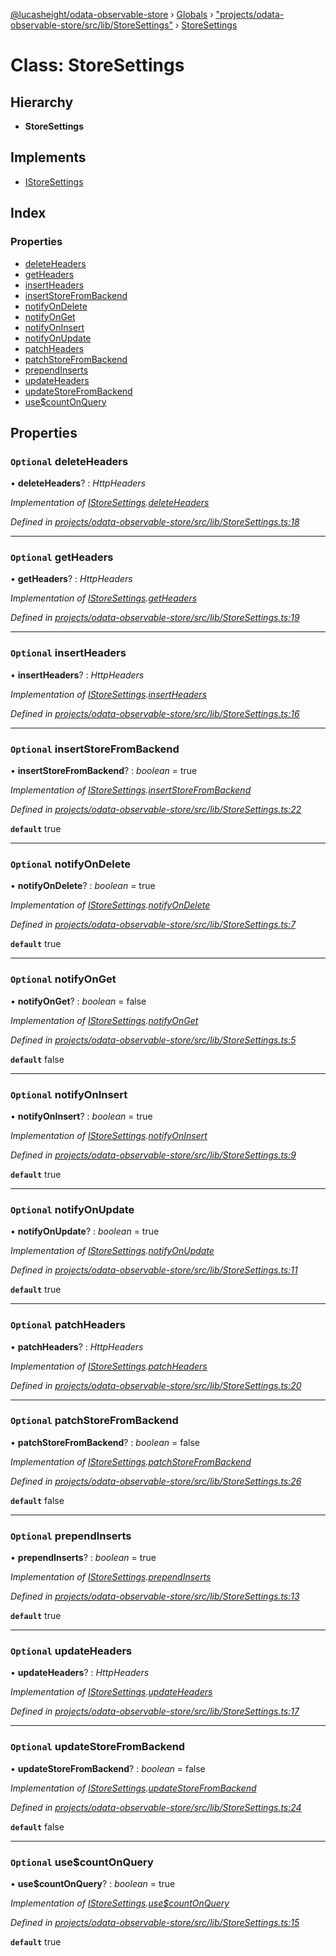 [@lucasheight/odata-observable-store](../README.md) › [Globals](../globals.md) › ["projects/odata-observable-store/src/lib/StoreSettings"](../modules/_projects_odata_observable_store_src_lib_storesettings_.md) › [StoreSettings](_projects_odata_observable_store_src_lib_storesettings_.storesettings.md)

# Class: StoreSettings

## Hierarchy

* **StoreSettings**

## Implements

* [IStoreSettings](../interfaces/_projects_odata_observable_store_src_lib_istore_.istoresettings.md)

## Index

### Properties

* [deleteHeaders](_projects_odata_observable_store_src_lib_storesettings_.storesettings.md#optional-deleteheaders)
* [getHeaders](_projects_odata_observable_store_src_lib_storesettings_.storesettings.md#optional-getheaders)
* [insertHeaders](_projects_odata_observable_store_src_lib_storesettings_.storesettings.md#optional-insertheaders)
* [insertStoreFromBackend](_projects_odata_observable_store_src_lib_storesettings_.storesettings.md#optional-insertstorefrombackend)
* [notifyOnDelete](_projects_odata_observable_store_src_lib_storesettings_.storesettings.md#optional-notifyondelete)
* [notifyOnGet](_projects_odata_observable_store_src_lib_storesettings_.storesettings.md#optional-notifyonget)
* [notifyOnInsert](_projects_odata_observable_store_src_lib_storesettings_.storesettings.md#optional-notifyoninsert)
* [notifyOnUpdate](_projects_odata_observable_store_src_lib_storesettings_.storesettings.md#optional-notifyonupdate)
* [patchHeaders](_projects_odata_observable_store_src_lib_storesettings_.storesettings.md#optional-patchheaders)
* [patchStoreFromBackend](_projects_odata_observable_store_src_lib_storesettings_.storesettings.md#optional-patchstorefrombackend)
* [prependInserts](_projects_odata_observable_store_src_lib_storesettings_.storesettings.md#optional-prependinserts)
* [updateHeaders](_projects_odata_observable_store_src_lib_storesettings_.storesettings.md#optional-updateheaders)
* [updateStoreFromBackend](_projects_odata_observable_store_src_lib_storesettings_.storesettings.md#optional-updatestorefrombackend)
* [use$countOnQuery](_projects_odata_observable_store_src_lib_storesettings_.storesettings.md#optional-usecountonquery)

## Properties

### `Optional` deleteHeaders

• **deleteHeaders**? : *HttpHeaders*

*Implementation of [IStoreSettings](../interfaces/_projects_odata_observable_store_src_lib_istore_.istoresettings.md).[deleteHeaders](../interfaces/_projects_odata_observable_store_src_lib_istore_.istoresettings.md#optional-deleteheaders)*

*Defined in [projects/odata-observable-store/src/lib/StoreSettings.ts:18](https://github.com/lucasheight/odata-observable-store/blob/1fec3670/projects/odata-observable-store/src/lib/StoreSettings.ts#L18)*

___

### `Optional` getHeaders

• **getHeaders**? : *HttpHeaders*

*Implementation of [IStoreSettings](../interfaces/_projects_odata_observable_store_src_lib_istore_.istoresettings.md).[getHeaders](../interfaces/_projects_odata_observable_store_src_lib_istore_.istoresettings.md#optional-getheaders)*

*Defined in [projects/odata-observable-store/src/lib/StoreSettings.ts:19](https://github.com/lucasheight/odata-observable-store/blob/1fec3670/projects/odata-observable-store/src/lib/StoreSettings.ts#L19)*

___

### `Optional` insertHeaders

• **insertHeaders**? : *HttpHeaders*

*Implementation of [IStoreSettings](../interfaces/_projects_odata_observable_store_src_lib_istore_.istoresettings.md).[insertHeaders](../interfaces/_projects_odata_observable_store_src_lib_istore_.istoresettings.md#optional-insertheaders)*

*Defined in [projects/odata-observable-store/src/lib/StoreSettings.ts:16](https://github.com/lucasheight/odata-observable-store/blob/1fec3670/projects/odata-observable-store/src/lib/StoreSettings.ts#L16)*

___

### `Optional` insertStoreFromBackend

• **insertStoreFromBackend**? : *boolean* = true

*Implementation of [IStoreSettings](../interfaces/_projects_odata_observable_store_src_lib_istore_.istoresettings.md).[insertStoreFromBackend](../interfaces/_projects_odata_observable_store_src_lib_istore_.istoresettings.md#optional-insertstorefrombackend)*

*Defined in [projects/odata-observable-store/src/lib/StoreSettings.ts:22](https://github.com/lucasheight/odata-observable-store/blob/1fec3670/projects/odata-observable-store/src/lib/StoreSettings.ts#L22)*

**`default`** true

___

### `Optional` notifyOnDelete

• **notifyOnDelete**? : *boolean* = true

*Implementation of [IStoreSettings](../interfaces/_projects_odata_observable_store_src_lib_istore_.istoresettings.md).[notifyOnDelete](../interfaces/_projects_odata_observable_store_src_lib_istore_.istoresettings.md#optional-notifyondelete)*

*Defined in [projects/odata-observable-store/src/lib/StoreSettings.ts:7](https://github.com/lucasheight/odata-observable-store/blob/1fec3670/projects/odata-observable-store/src/lib/StoreSettings.ts#L7)*

**`default`** true

___

### `Optional` notifyOnGet

• **notifyOnGet**? : *boolean* = false

*Implementation of [IStoreSettings](../interfaces/_projects_odata_observable_store_src_lib_istore_.istoresettings.md).[notifyOnGet](../interfaces/_projects_odata_observable_store_src_lib_istore_.istoresettings.md#optional-notifyonget)*

*Defined in [projects/odata-observable-store/src/lib/StoreSettings.ts:5](https://github.com/lucasheight/odata-observable-store/blob/1fec3670/projects/odata-observable-store/src/lib/StoreSettings.ts#L5)*

**`default`** false

___

### `Optional` notifyOnInsert

• **notifyOnInsert**? : *boolean* = true

*Implementation of [IStoreSettings](../interfaces/_projects_odata_observable_store_src_lib_istore_.istoresettings.md).[notifyOnInsert](../interfaces/_projects_odata_observable_store_src_lib_istore_.istoresettings.md#optional-notifyoninsert)*

*Defined in [projects/odata-observable-store/src/lib/StoreSettings.ts:9](https://github.com/lucasheight/odata-observable-store/blob/1fec3670/projects/odata-observable-store/src/lib/StoreSettings.ts#L9)*

**`default`** true

___

### `Optional` notifyOnUpdate

• **notifyOnUpdate**? : *boolean* = true

*Implementation of [IStoreSettings](../interfaces/_projects_odata_observable_store_src_lib_istore_.istoresettings.md).[notifyOnUpdate](../interfaces/_projects_odata_observable_store_src_lib_istore_.istoresettings.md#optional-notifyonupdate)*

*Defined in [projects/odata-observable-store/src/lib/StoreSettings.ts:11](https://github.com/lucasheight/odata-observable-store/blob/1fec3670/projects/odata-observable-store/src/lib/StoreSettings.ts#L11)*

**`default`** true

___

### `Optional` patchHeaders

• **patchHeaders**? : *HttpHeaders*

*Implementation of [IStoreSettings](../interfaces/_projects_odata_observable_store_src_lib_istore_.istoresettings.md).[patchHeaders](../interfaces/_projects_odata_observable_store_src_lib_istore_.istoresettings.md#optional-patchheaders)*

*Defined in [projects/odata-observable-store/src/lib/StoreSettings.ts:20](https://github.com/lucasheight/odata-observable-store/blob/1fec3670/projects/odata-observable-store/src/lib/StoreSettings.ts#L20)*

___

### `Optional` patchStoreFromBackend

• **patchStoreFromBackend**? : *boolean* = false

*Implementation of [IStoreSettings](../interfaces/_projects_odata_observable_store_src_lib_istore_.istoresettings.md).[patchStoreFromBackend](../interfaces/_projects_odata_observable_store_src_lib_istore_.istoresettings.md#optional-patchstorefrombackend)*

*Defined in [projects/odata-observable-store/src/lib/StoreSettings.ts:26](https://github.com/lucasheight/odata-observable-store/blob/1fec3670/projects/odata-observable-store/src/lib/StoreSettings.ts#L26)*

**`default`** false

___

### `Optional` prependInserts

• **prependInserts**? : *boolean* = true

*Implementation of [IStoreSettings](../interfaces/_projects_odata_observable_store_src_lib_istore_.istoresettings.md).[prependInserts](../interfaces/_projects_odata_observable_store_src_lib_istore_.istoresettings.md#optional-prependinserts)*

*Defined in [projects/odata-observable-store/src/lib/StoreSettings.ts:13](https://github.com/lucasheight/odata-observable-store/blob/1fec3670/projects/odata-observable-store/src/lib/StoreSettings.ts#L13)*

**`default`** true

___

### `Optional` updateHeaders

• **updateHeaders**? : *HttpHeaders*

*Implementation of [IStoreSettings](../interfaces/_projects_odata_observable_store_src_lib_istore_.istoresettings.md).[updateHeaders](../interfaces/_projects_odata_observable_store_src_lib_istore_.istoresettings.md#optional-updateheaders)*

*Defined in [projects/odata-observable-store/src/lib/StoreSettings.ts:17](https://github.com/lucasheight/odata-observable-store/blob/1fec3670/projects/odata-observable-store/src/lib/StoreSettings.ts#L17)*

___

### `Optional` updateStoreFromBackend

• **updateStoreFromBackend**? : *boolean* = false

*Implementation of [IStoreSettings](../interfaces/_projects_odata_observable_store_src_lib_istore_.istoresettings.md).[updateStoreFromBackend](../interfaces/_projects_odata_observable_store_src_lib_istore_.istoresettings.md#optional-updatestorefrombackend)*

*Defined in [projects/odata-observable-store/src/lib/StoreSettings.ts:24](https://github.com/lucasheight/odata-observable-store/blob/1fec3670/projects/odata-observable-store/src/lib/StoreSettings.ts#L24)*

**`default`** false

___

### `Optional` use$countOnQuery

• **use$countOnQuery**? : *boolean* = true

*Implementation of [IStoreSettings](../interfaces/_projects_odata_observable_store_src_lib_istore_.istoresettings.md).[use$countOnQuery](../interfaces/_projects_odata_observable_store_src_lib_istore_.istoresettings.md#optional-usecountonquery)*

*Defined in [projects/odata-observable-store/src/lib/StoreSettings.ts:15](https://github.com/lucasheight/odata-observable-store/blob/1fec3670/projects/odata-observable-store/src/lib/StoreSettings.ts#L15)*

**`default`** true
